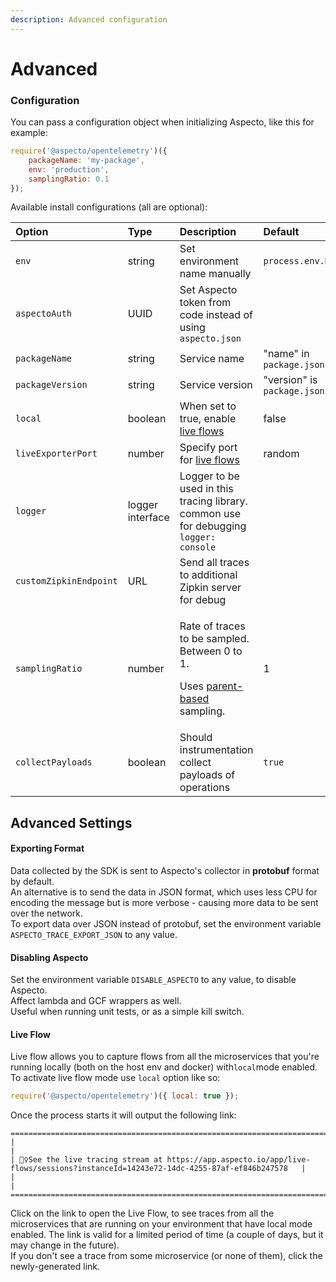 ```yaml
---
description: Advanced configuration
---
```


# Advanced

### Configuration

You can pass a configuration object when initializing Aspecto, like this for example:

```javascript
require('@aspecto/opentelemetry')({
    packageName: 'my-package',
    env: 'production',
    samplingRatio: 0.1
});
```

  
Available install configurations \(all are optional\):

<table>
  <thead>
    <tr>
      <th style="text-align:left">Option</th>
      <th style="text-align:left">Type</th>
      <th style="text-align:left">Description</th>
      <th style="text-align:left">Default</th>
    </tr>
  </thead>
  <tbody>
    <tr>
      <td style="text-align:left"><code>env</code>
      </td>
      <td style="text-align:left">string</td>
      <td style="text-align:left">Set environment name manually</td>
      <td style="text-align:left"><code>process.env.NODE_ENV</code>
      </td>
    </tr>
    <tr>
      <td style="text-align:left"><code>aspectoAuth</code>
      </td>
      <td style="text-align:left">UUID</td>
      <td style="text-align:left">Set Aspecto token from code instead of using <code>aspecto.json</code>
      </td>
      <td style="text-align:left"></td>
    </tr>
    <tr>
      <td style="text-align:left"><code>packageName</code>
      </td>
      <td style="text-align:left">string</td>
      <td style="text-align:left">Service name</td>
      <td style="text-align:left">&quot;name&quot; in <code>package.json</code>
      </td>
    </tr>
    <tr>
      <td style="text-align:left"><code>packageVersion</code>
      </td>
      <td style="text-align:left">string</td>
      <td style="text-align:left">Service version</td>
      <td style="text-align:left">&quot;version&quot; is <code>package.json</code>
      </td>
    </tr>
    <tr>
      <td style="text-align:left"><code>local</code>
      </td>
      <td style="text-align:left">boolean</td>
      <td style="text-align:left">When set to true, enable <a href="https://www.npmjs.com/package/@aspecto/opentelemetry#live-flows">live flows</a>
      </td>
      <td style="text-align:left">false</td>
    </tr>
    <tr>
      <td style="text-align:left"><code>liveExporterPort</code>
      </td>
      <td style="text-align:left">number</td>
      <td style="text-align:left">Specify port for <a href="https://www.npmjs.com/package/@aspecto/opentelemetry#live-flows">live flows</a>
      </td>
      <td style="text-align:left">random</td>
    </tr>
    <tr>
      <td style="text-align:left"><code>logger</code>
      </td>
      <td style="text-align:left">logger interface</td>
      <td style="text-align:left">Logger to be used in this tracing library. common use for debugging <code>logger: console</code>
      </td>
      <td style="text-align:left"></td>
    </tr>
    <tr>
      <td style="text-align:left"><code>customZipkinEndpoint</code>
      </td>
      <td style="text-align:left">URL</td>
      <td style="text-align:left">Send all traces to additional Zipkin server for debug</td>
      <td style="text-align:left"></td>
    </tr>
    <tr>
      <td style="text-align:left"><code>samplingRatio</code>
      </td>
      <td style="text-align:left">number</td>
      <td style="text-align:left">
        <p>Rate of traces to be sampled. Between 0 to 1.</p>
        <p>Uses <a href="https://github.com/open-telemetry/opentelemetry-specification/blob/master/specification/trace/sdk.md#parentbased">parent-based</a> sampling.</p>
      </td>
      <td style="text-align:left">1</td>
    </tr>
    <tr>
      <td style="text-align:left"><code>collectPayloads</code>
      </td>
      <td style="text-align:left">boolean</td>
      <td style="text-align:left">Should instrumentation collect payloads of operations</td>
      <td style="text-align:left"><code>true</code>
      </td>
    </tr>
  </tbody>
</table>

## Advanced Settings

#### Exporting Format

Data collected by the SDK is sent to Aspecto's collector in **protobuf** format by default.   
An alternative is to send the data in JSON format, which uses less CPU for encoding the message but is more verbose - causing more data to be sent over the network.   
To export data over JSON instead of protobuf, set the environment variable  `ASPECTO_TRACE_EXPORT_JSON` to any value.

#### Disabling Aspecto

Set the environment variable `DISABLE_ASPECTO` to any value, to disable Aspecto.  
Affect lambda and GCF wrappers as well.  
Useful when running unit tests, or as a simple kill switch.

####  **Live Flow**

Live flow allows you to capture flows from all the microservices that you're running locally \(both on the host env and docker\) with`local`mode enabled. To activate live flow mode use `local` option like so:

```javascript
require('@aspecto/opentelemetry')({ local: true });
```

 Once the process starts it will output the following link:

```text
=====================================================================================================================================
|                                                                                                                                   |
| 🕵️‍♀️See the live tracing stream at https://app.aspecto.io/app/live-flows/sessions?instanceId=14243e72-14dc-4255-87af-ef846b247578   |
|                                                                                                                                   |
=====================================================================================================================================
```

Click on the link to open the Live Flow, to see traces from all the microservices that are running on your environment that have local mode enabled. The link is valid for a limited period of time \(a couple of days, but it may change in the future\).   
If you don't see a trace from some microservice \(or none of them\), click the newly-generated link.

## 

